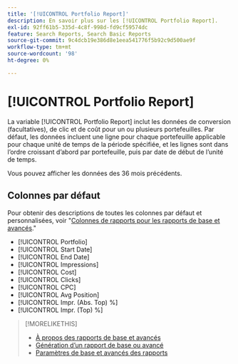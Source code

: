 ```yaml
---
title: '[!UICONTROL Portfolio Report]'
description: En savoir plus sur les [!UICONTROL Portfolio Report].
exl-id: 92ff61b5-335d-4c8f-998d-fd9cf59574dc
feature: Search Reports, Search Basic Reports
source-git-commit: 9c4dcb19e386d8e1eea541776f5b92c9d500ae9f
workflow-type: tm+mt
source-wordcount: '98'
ht-degree: 0%

---
```


# [!UICONTROL Portfolio Report]

La variable [!UICONTROL Portfolio Report] inclut les données de conversion (facultatives), de clic et de coût pour un ou plusieurs portefeuilles. Par défaut, les données incluent une ligne pour chaque portefeuille applicable pour chaque unité de temps de la période spécifiée, et les lignes sont dans l’ordre croissant d’abord par portefeuille, puis par date de début de l’unité de temps.

Vous pouvez afficher les données des 36 mois précédents.

## Colonnes par défaut

Pour obtenir des descriptions de toutes les colonnes par défaut et personnalisées, voir &quot;[Colonnes de rapports pour les rapports de base et avancés](basic-advanced-report-columns.md).&quot;

* [!UICONTROL Portfolio]
* [!UICONTROL Start Date]
* [!UICONTROL End Date]
* [!UICONTROL Impressions]
* [!UICONTROL Cost]
* [!UICONTROL Clicks]
* [!UICONTROL CPC]
* [!UICONTROL Avg Position]
* [!UICONTROL Impr. (Abs. Top) %]
* [!UICONTROL Impr. (Top) %]

>[!MORELIKETHIS]
>
>* [À propos des rapports de base et avancés](basic-advanced-report-about.md)
>* [Génération d’un rapport de base ou avancé](basic-advanced-report-generate.md)
>* [Paramètres de base et avancés des rapports](basic-advanced-report-settings.md)
